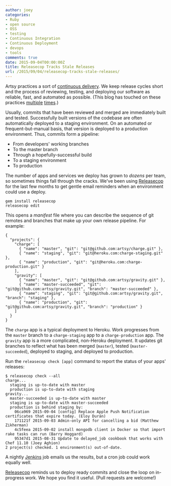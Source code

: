 ```yaml
---
author: joey
categories:
- Ruby
- open source
- OSS
- testing
- Continuous Integration
- Continuous Deployment
- devops
- tools
comments: true
date: 2015-09-04T00:00:00Z
title: Releasecop Tracks Stale Releases
url: /2015/09/04/releasecop-tracks-stale-releases/
---
```


Artsy practices a sort of [continuous delivery](http://en.wikipedia.org/wiki/Continuous_delivery). We keep release cycles short and the process of reviewing, testing, and deploying our software as reliable, fast, and automated as possible. (This blog has touched on these practices [multiple](http://artsy.github.io/blog/categories/testing/) [times](http://artsy.github.io/blog/categories/continuous-integration).)

Usually, commits that have been reviewed and merged are immediately built and tested. Successfully built versions of the codebase are often automatically deployed to a staging environment. On an automated or frequent-but-manual basis, that version is deployed to a production environment. Thus, commits form a pipeline:

* From developers' working branches
* To the master branch
* Through a hopefully-successful build
* To a staging environment
* To production

The number of apps and services we deploy has grown to _dozens_ per team, so sometimes things fall through the cracks. We've been using [Releasecop](https://github.com/joeyAghion/releasecop) for the last few months to get gentle email reminders when an environment could use a deploy.

<!--more-->

    gem install releasecop
    releasecop edit

This opens a _manifest_ file where you can describe the sequence of git remotes and branches that make up your own release pipeline. For example:

    {
      "projects": {
        "charge": [
          { "name": "master", "git": "git@github.com:artsy/charge.git" },
          { "name": "staging", "git": "git@heroku.com:charge-staging.git" },
          { "name": "production", "git": "git@heroku.com:charge-production.git" }
        ],
        "gravity": [
          { "name": "master", "git": "git@github.com:artsy/gravity.git" },
          { "name": "master-succeeded", "git": "git@github.com:artsy/gravity.git", "branch": "master-succeeded" },
          { "name": "staging", "git": "git@github.com:artsy/gravity.git", "branch": "staging" },
          { "name": "production", "git": "git@github.com:artsy/gravity.git", "branch": "production" }
        ]
      }
    }

The `charge` app is a typical deployment to Heroku. Work progresses from the `master` branch to a `charge-staging` app to a `charge-production` app. The `gravity` app is a more complicated, non-Heroku deployment. It updates git branches to reflect what has been merged (`master`), tested (`master-succeeded`), deployed to staging, and deployed to production.

Run the `releasecop check [app]` command to report the status of your apps' releases:

    $ releasecop check --all
    charge...
      staging is up-to-date with master
      production is up-to-date with staging
    gravity...
      master-succeeded is up-to-date with master
      staging is up-to-date with master-succeeded
      production is behind staging by:
        06ca969 2015-09-04 [config] Replace Apple Push Notification certificates that expire today. (Eloy Durán)
        171121f 2015-09-03 Admin-only API for cancelling a bid (Matthew Zikherman)
        4c5feea 2015-09-02 install mongodb client in Docker so that import rake tasks can run (Barry Hoggard)
        95347d1 2015-08-31 Update to delayed_job cookbook that works with Chef 11.10 (Joey Aghion)
    2 project(s) checked. 1 environment(s) out-of-date.

A nightly [Jenkins](https://jenkins-ci.org/) job emails us the results, but a cron job could work equally well.

[Releasecop](https://github.com/joeyAghion/releasecop) reminds us to deploy ready commits and close the loop on in-progress work. We hope you find it useful. (Pull requests are welcome!)
